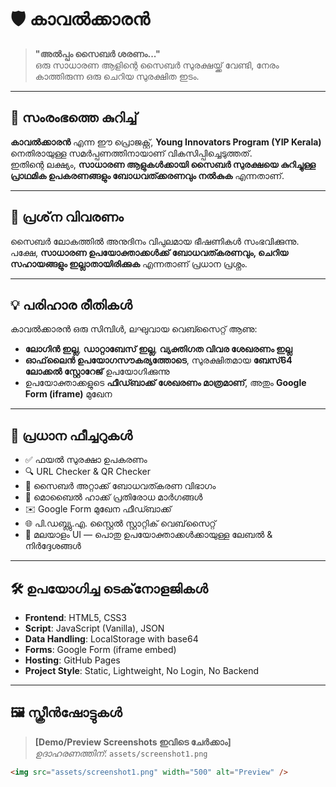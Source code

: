 # 🛡️ കാവൽക്കാരൻ

> **"അൽപ്പം സൈബർ ശരണം..."**  
> ഒരു സാധാരണ ആളിന്റെ സൈബർ സുരക്ഷയ്ക്ക് വേണ്ടി, നേരം കാത്തിരുന്ന ഒരു ചെറിയ സുരക്ഷിത ഇടം.

---

## 🧠 സംരംഭത്തെ കുറിച്ച്

**കാവൽക്കാരൻ** എന്ന ഈ പ്രൊജക്റ്റ്, **Young Innovators Program (YIP Kerala)** നെതിരായുള്ള സമർപ്പണത്തിനായാണ് വികസിപ്പിച്ചെടുത്തത്.  
ഇതിന്റെ ലക്ഷ്യം, **സാധാരണ ആളുകൾക്കായി സൈബർ സുരക്ഷയെ കുറിച്ചുള്ള പ്രാഥമിക ഉപകരണങ്ങളും ബോധവത്ക്കരണവും നൽകുക** എന്നതാണ്.

---

## 🎯 പ്രശ്‌ന വിവരണം

സൈബർ ലോകത്തിൽ അനുദിനം വിപുലമായ ഭീഷണികൾ സംഭവിക്കുന്നു.  
പക്ഷേ, **സാധാരണ ഉപയോക്താക്കൾക്ക് ബോധവത്കരണവും, ചെറിയ സഹായങ്ങളും ഇല്ലാതായിരിക്കുക** എന്നതാണ് പ്രധാന പ്രശ്നം.

---

## 💡 പരിഹാര രീതികൾ

കാവൽക്കാരൻ ഒരു സിമ്പിൾ, ലഘുവായ വെബ്സൈറ്റ് ആണു:

- **ലോഗിൻ ഇല്ല**, **ഡാറ്റാബേസ് ഇല്ല**, **വ്യക്തിഗത വിവര ശേഖരണം ഇല്ല**  
- **ഓഫ്‌ലൈൻ ഉപയോഗസൗകര്യത്തോടെ**, സുരക്ഷിതമായ **ബേസ്64 ലോക്കൽ സ്റ്റോറേജ്** ഉപയോഗിക്കുന്നു  
- ഉപയോക്താക്കളുടെ **ഫീഡ്ബാക്ക് ശേഖരണം മാത്രമാണ്**, അതും **Google Form (iframe)** മുഖേന

---

## 🔐 പ്രധാന ഫീച്ചറുകൾ

- ✅ ഫയൽ സുരക്ഷാ ഉപകരണം  
- 🔍 URL Checker & QR Checker  
- 🧠 സൈബർ അറ്റാക്ക് ബോധവത്കരണ വിഭാഗം  
- 📱 മൊബൈൽ ഹാക്ക് പ്രതിരോധ മാർഗങ്ങൾ  
- ✉️ Google Form മുഖേന ഫീഡ്ബാക്ക്  
- 🌐 പി.ഡബ്ല്യു.എ. സ്റ്റൈൽ സ്റ്റാറ്റിക് വെബ്‌സൈറ്റ്  
- 🧭 മലയാളം UI — പൊതു ഉപയോക്താക്കൾക്കായുള്ള ലേബൽ & നിർദ്ദേശങ്ങൾ

---

## 🛠️ ഉപയോഗിച്ച ടെക്‌നോളജികൾ

- **Frontend**: HTML5, CSS3  
- **Script**: JavaScript (Vanilla), JSON  
- **Data Handling**: LocalStorage with base64  
- **Forms**: Google Form (iframe embed)  
- **Hosting**: GitHub Pages  
- **Project Style**: Static, Lightweight, No Login, No Backend

---

## 🖼️ സ്ക്രീൻഷോട്ടുകൾ

> **[Demo/Preview Screenshots ഇവിടെ ചേർക്കാം]**  
> _ഉദാഹരണത്തിന്_: `assets/screenshot1.png`

```html
<img src="assets/screenshot1.png" width="500" alt="Preview" />
